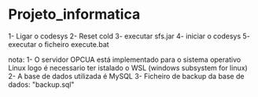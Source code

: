 # Projeto_informatica
1- Ligar o codesys
2- Reset cold
3- executar sfs.jar 
4- iniciar o codesys
5- executar o ficheiro execute.bat

nota: 
1- O servidor OPCUA está implementado para o sistema operativo Linux logo é necessario ter istalado o WSL (windows subsystem for linux)
2- A base de dados utilizada é MySQL 
3- Ficheiro de backup da base de dados:  "backup.sql"
